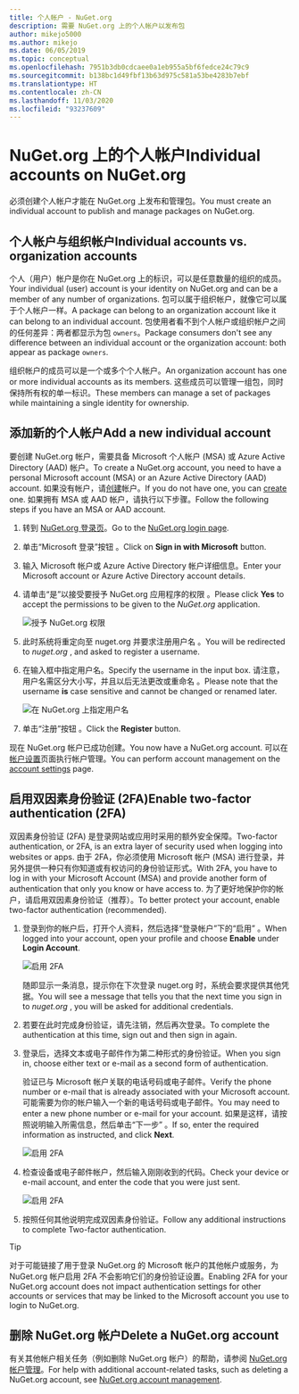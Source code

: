 ```yaml
---
title: 个人帐户 - NuGet.org
description: 需要 NuGet.org 上的个人帐户以发布包
author: mikejo5000
ms.author: mikejo
ms.date: 06/05/2019
ms.topic: conceptual
ms.openlocfilehash: 7951b3db0cdcaee0a1eb955a5bf6fedce24c79c9
ms.sourcegitcommit: b138bc1d49fbf13b63d975c581a53be4283b7ebf
ms.translationtype: HT
ms.contentlocale: zh-CN
ms.lasthandoff: 11/03/2020
ms.locfileid: "93237609"
---
```

# <a name="individual-accounts-on-nugetorg"></a><span data-ttu-id="83382-103">NuGet.org 上的个人帐户</span><span class="sxs-lookup"><span data-stu-id="83382-103">Individual accounts on NuGet.org</span></span>

<span data-ttu-id="83382-104">必须创建个人帐户才能在 NuGet.org 上发布和管理包。</span><span class="sxs-lookup"><span data-stu-id="83382-104">You must create an individual account to publish and manage packages on NuGet.org.</span></span>

## <a name="individual-accounts-vs-organization-accounts"></a><span data-ttu-id="83382-105">个人帐户与组织帐户</span><span class="sxs-lookup"><span data-stu-id="83382-105">Individual accounts vs. organization accounts</span></span>

<span data-ttu-id="83382-106">个人（用户）帐户是你在 NuGet.org 上的标识，可以是任意数量的组织的成员。</span><span class="sxs-lookup"><span data-stu-id="83382-106">Your individual (user) account is your identity on NuGet.org and can be a member of any number of organizations.</span></span> <span data-ttu-id="83382-107">包可以属于组织帐户，就像它可以属于个人帐户一样。</span><span class="sxs-lookup"><span data-stu-id="83382-107">A package can belong to an organization account like it can belong to an individual account.</span></span> <span data-ttu-id="83382-108">包使用者看不到个人帐户或组织帐户之间的任何差异：两者都显示为包 `owners`。</span><span class="sxs-lookup"><span data-stu-id="83382-108">Package consumers don't see any difference between an individual account or the organization account: both appear as package `owners`.</span></span>

<span data-ttu-id="83382-109">组织帐户的成员可以是一个或多个个人帐户。</span><span class="sxs-lookup"><span data-stu-id="83382-109">An organization account has one or more individual accounts as its members.</span></span> <span data-ttu-id="83382-110">这些成员可以管理一组包，同时保持所有权的单一标识。</span><span class="sxs-lookup"><span data-stu-id="83382-110">These members can manage a set of packages while maintaining a single identity for ownership.</span></span>

## <a name="add-a-new-individual-account"></a><span data-ttu-id="83382-111">添加新的个人帐户</span><span class="sxs-lookup"><span data-stu-id="83382-111">Add a new individual account</span></span>

<span data-ttu-id="83382-112">要创建 NuGet.org 帐户，需要具备 Microsoft 个人帐户 (MSA) 或 Azure Active Directory (AAD) 帐户。</span><span class="sxs-lookup"><span data-stu-id="83382-112">To create a NuGet.org account, you need to have a personal Microsoft account (MSA) or an Azure Active Directory (AAD) account.</span></span> <span data-ttu-id="83382-113">如果没有帐户，请[创建](https://signup.live.com)帐户。</span><span class="sxs-lookup"><span data-stu-id="83382-113">If you do not have one, you can [create](https://signup.live.com) one.</span></span> <span data-ttu-id="83382-114">如果拥有 MSA 或 AAD 帐户，请执行以下步骤。</span><span class="sxs-lookup"><span data-stu-id="83382-114">Follow the following steps if you have an MSA or AAD account.</span></span>

1. <span data-ttu-id="83382-115">转到 [NuGet.org 登录页](https://www.nuget.org/users/account/LogOn)。</span><span class="sxs-lookup"><span data-stu-id="83382-115">Go to the [NuGet.org login page](https://www.nuget.org/users/account/LogOn).</span></span>

1. <span data-ttu-id="83382-116">单击“Microsoft 登录”按钮  。</span><span class="sxs-lookup"><span data-stu-id="83382-116">Click on **Sign in with Microsoft** button.</span></span>

1. <span data-ttu-id="83382-117">输入 Microsoft 帐户或 Azure Active Directory 帐户详细信息。</span><span class="sxs-lookup"><span data-stu-id="83382-117">Enter your Microsoft account or Azure Active Directory account details.</span></span>

1. <span data-ttu-id="83382-118">请单击“是”以接受要授予 NuGet.org 应用程序的权限   。</span><span class="sxs-lookup"><span data-stu-id="83382-118">Please click **Yes** to accept the permissions to be given to the *NuGet.org* application.</span></span>

   ![授予 NuGet.org 权限](media/nuget-org-permissions.png)

1. <span data-ttu-id="83382-120">此时系统将重定向至 nuget.org 并要求注册用户名  。</span><span class="sxs-lookup"><span data-stu-id="83382-120">You will be redirected to *nuget.org* , and asked to register a username.</span></span>

1. <span data-ttu-id="83382-121">在输入框中指定用户名。</span><span class="sxs-lookup"><span data-stu-id="83382-121">Specify the username in the input box.</span></span> <span data-ttu-id="83382-122">请注意，用户名需区分大小写，并且以后无法更改或重命名  。</span><span class="sxs-lookup"><span data-stu-id="83382-122">Please note that the username **is** case sensitive and cannot be changed or renamed later.</span></span>

   ![在 NuGet.org 上指定用户名](media/nuget-org-register.png) 

1. <span data-ttu-id="83382-124">单击“注册”按钮  。</span><span class="sxs-lookup"><span data-stu-id="83382-124">Click the **Register** button.</span></span>

<span data-ttu-id="83382-125">现在 NuGet.org 帐户已成功创建。</span><span class="sxs-lookup"><span data-stu-id="83382-125">You now have a NuGet.org account.</span></span> <span data-ttu-id="83382-126">可以在[帐户设置](https://www.nuget.org/account)页面执行帐户管理。</span><span class="sxs-lookup"><span data-stu-id="83382-126">You can perform account management on the [account settings](https://www.nuget.org/account) page.</span></span>

## <a name="enable-two-factor-authentication-2fa"></a><span data-ttu-id="83382-127">启用双因素身份验证 (2FA)</span><span class="sxs-lookup"><span data-stu-id="83382-127">Enable two-factor authentication (2FA)</span></span>

<span data-ttu-id="83382-128">双因素身份验证 (2FA) 是登录网站或应用时采用的额外安全保障。</span><span class="sxs-lookup"><span data-stu-id="83382-128">Two-factor authentication, or 2FA, is an extra layer of security used when logging into websites or apps.</span></span> <span data-ttu-id="83382-129">由于 2FA，你必须使用 Microsoft 帐户 (MSA) 进行登录，并另外提供一种只有你知道或有权访问的身份验证形式。</span><span class="sxs-lookup"><span data-stu-id="83382-129">With 2FA, you have to log in with your Microsoft Account (MSA) and provide another form of authentication that only you know or have access to.</span></span> <span data-ttu-id="83382-130">为了更好地保护你的帐户，请启用双因素身份验证（推荐）。</span><span class="sxs-lookup"><span data-stu-id="83382-130">To better protect your account, enable two-factor authentication (recommended).</span></span>

1. <span data-ttu-id="83382-131">登录到你的帐户后，打开个人资料，然后选择“登录帐户”下的“启用”   。</span><span class="sxs-lookup"><span data-stu-id="83382-131">When logged into your account, open your profile and choose **Enable** under **Login Account**.</span></span>

   ![启用 2FA](media/nuget-org-register-2fa.png)

   <span data-ttu-id="83382-133">随即显示一条消息，提示你在下次登录 nuget.org  时，系统会要求提供其他凭据。</span><span class="sxs-lookup"><span data-stu-id="83382-133">You will see a message that tells you that the next time you sign in to *nuget.org* , you will be asked for additional credentials.</span></span>

2. <span data-ttu-id="83382-134">若要在此时完成身份验证，请先注销，然后再次登录。</span><span class="sxs-lookup"><span data-stu-id="83382-134">To complete the authentication at this time, sign out and then sign in again.</span></span>

3. <span data-ttu-id="83382-135">登录后，选择文本或电子邮件作为第二种形式的身份验证。</span><span class="sxs-lookup"><span data-stu-id="83382-135">When you sign in, choose either text or e-mail as a second form of authentication.</span></span>

   <span data-ttu-id="83382-136">验证已与 Microsoft 帐户关联的电话号码或电子邮件。</span><span class="sxs-lookup"><span data-stu-id="83382-136">Verify the phone number or e-mail that is already associated with your Microsoft account.</span></span> <span data-ttu-id="83382-137">可能需要为你的帐户输入一个新的电话号码或电子邮件。</span><span class="sxs-lookup"><span data-stu-id="83382-137">You may need to enter a new phone number or e-mail for your account.</span></span> <span data-ttu-id="83382-138">如果是这样，请按照说明输入所需信息，然后单击“下一步”  。</span><span class="sxs-lookup"><span data-stu-id="83382-138">If so, enter the required information as instructed, and click **Next**.</span></span>

   ![启用 2FA](media/nuget-org-sign-in-2fa.png)

4. <span data-ttu-id="83382-140">检查设备或电子邮件帐户，然后输入刚刚收到的代码。</span><span class="sxs-lookup"><span data-stu-id="83382-140">Check your device or e-mail account, and enter the code that you were just sent.</span></span>

   ![启用 2FA](media/nuget-org-enter-code-2fa.png)

5. <span data-ttu-id="83382-142">按照任何其他说明完成双因素身份验证。</span><span class="sxs-lookup"><span data-stu-id="83382-142">Follow any additional instructions to complete Two-factor authentication.</span></span>

> [!Tip]
> <span data-ttu-id="83382-143">对于可能链接了用于登录 NuGet.org 的 Microsoft 帐户的其他帐户或服务，为 NuGet.org 帐户启用 2FA 不会影响它们的身份验证设置。</span><span class="sxs-lookup"><span data-stu-id="83382-143">Enabling 2FA for your NuGet.org account does not impact authentication settings for other accounts or services that may be linked to the Microsoft account you use to login to NuGet.org.</span></span>

## <a name="delete-a-nugetorg-account"></a><span data-ttu-id="83382-144">删除 NuGet.org 帐户</span><span class="sxs-lookup"><span data-stu-id="83382-144">Delete a NuGet.org account</span></span>

<span data-ttu-id="83382-145">有关其他帐户相关任务（例如删除 NuGet.org 帐户）的帮助，请参阅 [NuGet.org 帐户管理](nuget-org-faq.md#nugetorg-account-management)。</span><span class="sxs-lookup"><span data-stu-id="83382-145">For help with additional account-related tasks, such as deleting a NuGet.org account, see [NuGet.org account management](nuget-org-faq.md#nugetorg-account-management).</span></span>
